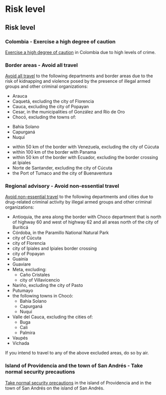 # Risk level

## Risk level

### Colombia - Exercise a high degree of caution

[Exercise a high degree of caution](#levels "Risk Levels") in Colombia due to high levels of crime.

### Border areas - Avoid all travel

[Avoid all travel](#levels "Risk Levels") to the following departments and border areas due to the risk of kidnapping and violence posed by the presence of illegal armed groups and other criminal organizations:

* Arauca
* Caquetá, excluding the city of Florencia
* Cauca, excluding the city of Popayan
* Cesar, in the municipalities of González and Río de Oro
* Chocó, excluding the towns of:

+ Bahía Solano
+ Capurganá
+ Nuquí

* within 50 km of the border with Venezuela, excluding the city of Cúcuta
* within 100 km of the border with Panama
* within 50 km of the border with Ecuador, excluding the border crossing at Ipiales
* Norte de Santander, excluding the city of Cúcuta
* the Port of Tumaco and the city of Buenaventura

### Regional advisory - Avoid non-essential travel

[Avoid non-essential travel](#levels "Risk Levels") to the following departments and cities due to drug-related criminal activity by illegal armed groups and other criminal organizations:

* Antioquia, the area along the border with Choco department that is north of highway 60 and west of highway 62 and all areas north of the city of Buriticá
* Córdoba, in the Paramillo National Natural Park
* city of Cúcuta
* city of Florencia
* city of Ipiales and Ipiales border crossing
* city of Popayan
* Guainía
* Guaviare
* Meta, excluding:
  + Caño Cristales
  + city of Villavicencio
* Nariño, excluding the city of Pasto
* Putumayo
* the following towns in Chocó:
  + Bahía Solano
  + Capurganá
  + Nuquí
* Valle del Cauca, excluding the cities of:
  + Buga
  + Cali
  + Palmira
* Vaupés
* Vichada

If you intend to travel to any of the above excluded areas, do so by air.

### Island of Providencia and the town of San Andrés - Take normal security precautions

[Take normal security precautions](#levels "Risk Levels") in the island of Providencia and in the town of San Andrés on the island of San Andrés.